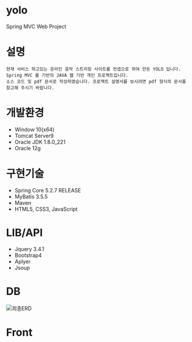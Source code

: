 # yolo
  Spring MVC Web Project
# 설명
    현재 서비스 하고있는 온라인 음악 스트리밍 사이트를 컨셉으로 하여 만든 YOLO 입니다. Spring MVC 를 기반의 JAVA 웹 기반 개인 프로젝트입니다.
    소스 코드 및 pdf 문서로 작성하였습니다. 프로젝트 설명서를 보시려면 pdf 형식의 문서를 참고해 주시기 바랍니다. 
# 개발환경
*  Window 10(x64)
*  Tomcat Server9
*  Oracle JDK 1.8.0_221
*  Oracle 12g
# 구현기술
*  Spring Core 5.2.7 RELEASE
*  MyBatis 3.5.5
*  Maven
*  HTML5, CSS3, JavaScript
# LIB/API
*  Jquery 3.4.1
*  Bootstrap4
*  Aplyer
*  Jsoup
# DB
![최종ERD](https://user-images.githubusercontent.com/15880534/105631550-59d06d80-5e92-11eb-9a8e-1cbdfb7a519f.PNG)

# Front
